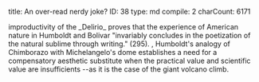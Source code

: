 title:          An over-read nerdy joke?
ID:             38
type:           md
compile:        2
charCount:      6171


<!--
Un motivo de peso está en las primeras líneas, donde <es la referencia a Alejandro de Humboldt, cuyas "huellas" la voz poética manifiesta que "busco" en el primer párrafo, y en el tercero asegurá que las "dejo atrás">. Alude a la expedición que el explorador prusiano hizo al volcán ecuatoriano en <año>, sin llegar hasta la cima que la voz poética dice alcanzar. Antes de emprender el camino se pregunta si podrá llegar hasta donde no llegó el prusiano, y se responde exclamando: "¡Sí puedo!", justo antes de tener las primeras alucinaciones. 

El crítico venezolano Carlos Abreu Mendoza precisa el tejido intertextual en que se inserta esta referencia: Humboldt concluyó <en tal texto> sobre la experiencia en el Chimborazo que era una expedición de dudosa utilidad, más apta para la narrativa de entretenimiento que para el conocimiento científico (Humboldt citado por Abreu Mendoza). La observación es clave, y sin embargo Abreu Mendoza no considera la hipótesis más evidente que se podría desprender de ella, y es que el poema narrativo de Bolívar sea una respuesta imaginaria a quien fuera su compañero de tertulias en París a principios del siglo XIX [<referencias>]. Si, de acuerdo a Humboldt, subir al Chimborazo es útil solo para la especulación narrativa, eso es precisamente lo que que hace Bolívar: conmovido por su contemplación --y quizá estimulado por unas copas de más-- imagina y escribe en clave poética una exploración. No sería el único caso entre sus papeles privados donde Bolívar exhibe su conocimiento para responder a desafíos intelectuales que él mismo se pone [nota: carta a Joaquín Olmedo, carta a Rodríguez y una carta creo que a Santander donde habla de su formación]. Y dada la simetría con que el *Delirio* responde a las observaciones de Humboldt sobre el Chimborazo, y a la cualidad íntima y privada del texto, la posibilidad de la nerdy response imaginaria a su amigo de juventud resulta cuando menos plausible. 

[imagen de Tito Salas, Humboldt y Bolívar]

Pero Abreu Mendoza apunta mucho más allá del alcance juguetón y ocioso que tendría esta respuesta figurada a un célebre escritor conocido. Y asegura que la -->improductivity of the _Delirio_ proves that the experience of American nature in Humboldt and Bolivar "invariably concludes in the poetization of the natural sublime through writing." (295). <!-- Para Abreu Mendoza-->, Humboldt's analogy of Chimborazo with Michelangelo's dome establishes a need for a compensatory aesthetic substitute when the practical value and scientific value are insufficients --as it is the case of the giant volcano climb. <!-- La función de la especulación poética sería entonces apropiarse de aquellas zonas de la naturaleza cuyo valor inmediato "within the parameters of progress, enlightenment, and secularization" no está definido.  La sublimación privada no sería un juego ocioso sino un dispositivo para incorporar lo improductivo a "the interconnected writings of travelers, scientists, and poets—both national and foreign— [that] have deployed these awe-inspiring sights as a battlefield for competing scientific, political, andaesthetic agendas that developed throughout the century" [;;AbreuMendoza pp]. 

El análisis que propone Mendoza refuerza --precisándolos-- los puentes que sugiere el _LAER_ entre el nature writing de Bolívar y la que fue hegemónica en el proceso de formación de los estados-nación. A partir del _Delirio_ --y de otro texto verificadamente apócrifo, el _Juramento de Roma_[<nota:>] --, Abreu Mendoza explicita, al igual que el _LAER_, la relación entre el nature writing de Bolívar y el de figuras como Andrés Bello y Domingo Faustino Sarmiento. Abreu Mendoza los agrupa como autores que "perpetuated the sublime as the hegemonic lens throughwhich to observe and to write about Latin American nature" [-;;AbreuMendoza pp]. Pero además, propone el eje epistemológico y empírico que organiza ese parentesco. "For [Latin American] nineteenth-century writers, the textualization of the Andean spacerequires an initiation through which the subject constitutes himself in the discovery of his greatness, thus reproducing a Kantian experience of the sublime that magnifies human reason over the materiality of the world." [-;;AbreuMendoza pp]. Así, la escritura de Bolívar sobre el Chimborazo, y su intertexto con Humboldt sería asimilable y homologable a una gran tradición latinoamericana que estetiza la naturaleza cuando no la puede poseer, y que emplea esa estetización para constituirse como sujeto, que "magnifies human reason over the materiality of the world". 

Esta lectura se afirma --como la tradición dominante a la que ya me he referido-- en la *arché* post-bolivariana, que es donde el juego privado y ocasional del *Delirio* se puede insertar en una red programática, donde los discursos apuntan a incidir sobre la percepción general. Esto no es un problema para el main point de Abreu Mendoza, que es mostrar cómo el *Delirio* se emplea para hacer una lectura providencial y mesiánica del corpus bolivariano <citar por página:  "subsequent readings of Bolivar’s corpus, specifically on those who took on the role of disseminating the gospel ofhis deeds">. Pero para llegar a ese punto --que por otra parte, parece poco discutible--, reafirma la sobre-lectura del texto lúdico e íntimo de Bolívar, y deja de lado otras zonas del archivo que sí fueron destacadas por el autor como parte sustancial de sus contribuciones. Paradójicamente, en estas zonas se puede encontrar una experiencia de lo sublime mucho menos estable que la del *Delirio*. Como veremos, en el *Manifiesto* --que fue incluído en el número <número> de *Documentos* por solicitud explícita y enfática de Bolívar--, la tensión entre materia y razón no aterriza en una "verdad" revelada que la voz debe compartir con la humanidad. En el _Manifiesto_  no hay un sujeto que recupera la razón para escribir la experiencia de lo sublime. Esta voz --que sí es, en toda ley, la del Bolívar autor, impresor y editor-- deja más bien desencajadas las certezas sobre lo que está over y lo que queda under en la pugna entre materia y razón, al tiempo que desdibuja los límites que definen lo humano.




